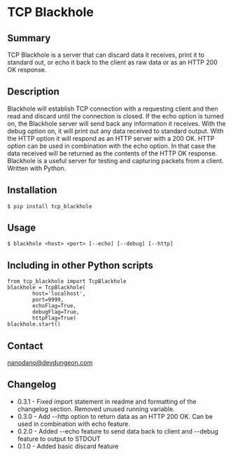 # TCP Blackhole

## Summary

TCP Blackhole is a server that can discard data it receives, print it to standard out, or echo it back to the client as raw data or as an HTTP 200 OK response.

## Description

Blackhole will establish TCP connection with a requesting client and then read and discard until the connection is closed.
If the echo option is turned on, the Blackhole server will send back any information it receives. With the debug option
on, it will print out any data received to standard output. With the HTTP option it will respond as an HTTP server
with a 200 OK. HTTP option can be used in combination with the echo option. In that case the data received will be returned
as the contents of the HTTP OK response. Blackhole is a useful server for testing and capturing packets from a client.
Written with Python.

## Installation

	$ pip install tcp_blackhole

## Usage

	$ blackhole <host> <port> [--echo] [--debug] [--http]


## Including in other Python scripts

```
from tcp_blackhole import TcpBlackhole
blackhole = TcpBlackhole(
        host='localhost',
        port=9999,
        echoFlag=True,
        debugFlag=True,
        httpFlag=True)
blackhole.start()
```

## Contact

nanodano@devdungeon.com

## Changelog

* 0.3.1 - Fixed import statement in readme and formatting of the changelog section. Removed unused running variable.
* 0.3.0 - Add --http option to return data as an HTTP 200 OK. Can be used in combination with echo feature.
* 0.2.0 - Added --echo feature to send data back to client and --debug feature to output to STDOUT
* 0.1.0 - Added basic discard feature


